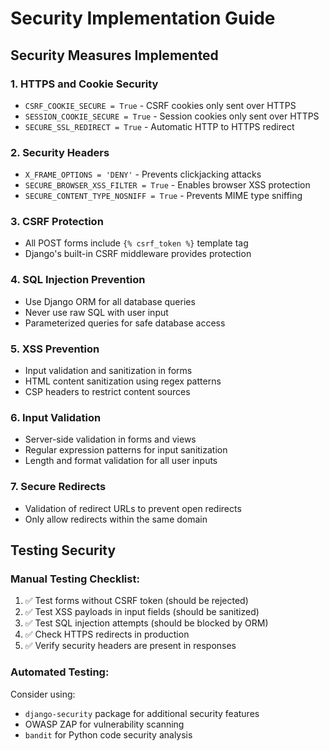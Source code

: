 # Security Implementation Guide

## Security Measures Implemented

### 1. HTTPS and Cookie Security
- `CSRF_COOKIE_SECURE = True` - CSRF cookies only sent over HTTPS
- `SESSION_COOKIE_SECURE = True` - Session cookies only sent over HTTPS
- `SECURE_SSL_REDIRECT = True` - Automatic HTTP to HTTPS redirect

### 2. Security Headers
- `X_FRAME_OPTIONS = 'DENY'` - Prevents clickjacking attacks
- `SECURE_BROWSER_XSS_FILTER = True` - Enables browser XSS protection
- `SECURE_CONTENT_TYPE_NOSNIFF = True` - Prevents MIME type sniffing

### 3. CSRF Protection
- All POST forms include `{% csrf_token %}` template tag
- Django's built-in CSRF middleware provides protection

### 4. SQL Injection Prevention
- Use Django ORM for all database queries
- Never use raw SQL with user input
- Parameterized queries for safe database access

### 5. XSS Prevention
- Input validation and sanitization in forms
- HTML content sanitization using regex patterns
- CSP headers to restrict content sources

### 6. Input Validation
- Server-side validation in forms and views
- Regular expression patterns for input sanitization
- Length and format validation for all user inputs

### 7. Secure Redirects
- Validation of redirect URLs to prevent open redirects
- Only allow redirects within the same domain

## Testing Security

### Manual Testing Checklist:
1. ✅ Test forms without CSRF token (should be rejected)
2. ✅ Test XSS payloads in input fields (should be sanitized)
3. ✅ Test SQL injection attempts (should be blocked by ORM)
4. ✅ Check HTTPS redirects in production
5. ✅ Verify security headers are present in responses

### Automated Testing:
Consider using:
- `django-security` package for additional security features
- OWASP ZAP for vulnerability scanning
- `bandit` for Python code security analysis